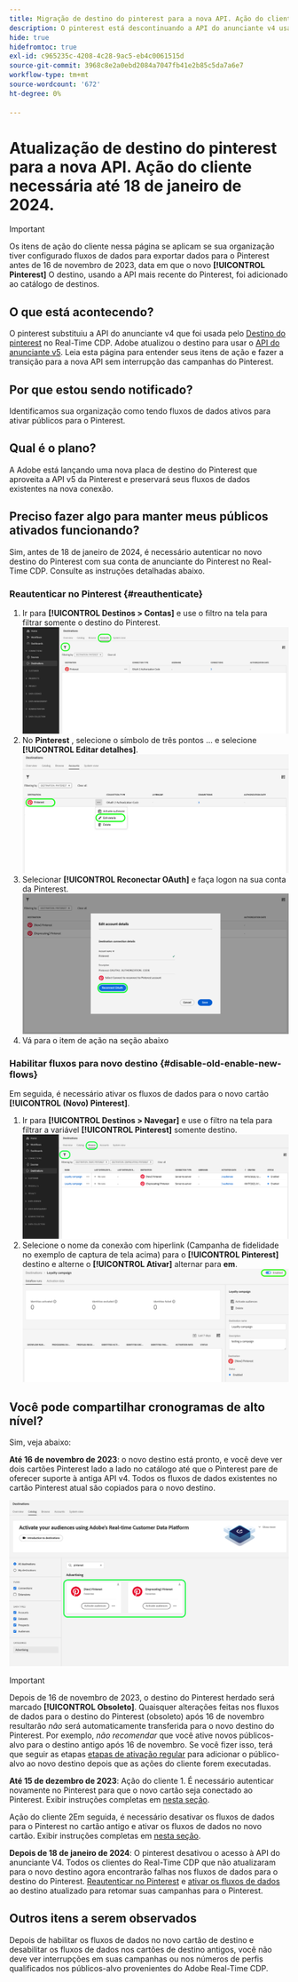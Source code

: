 ```yaml
---
title: Migração de destino do pinterest para a nova API. Ação do cliente necessária.
description: O pinterest está descontinuando a API do anunciante v4 usada atualmente pelo destino do Pinterest no Real-Time CDP. Entenda seus itens de ação para fazer a transição perfeita para a nova API sem interromper as campanhas do Pinterest.
hide: true
hidefromtoc: true
exl-id: c965235c-4208-4c28-9ac5-eb4c0061515d
source-git-commit: 3968c8e2a0ebd2084a7047fb41e2b85c5da7a6e7
workflow-type: tm+mt
source-wordcount: '672'
ht-degree: 0%

---
```


# Atualização de destino do pinterest para a nova API. Ação do cliente necessária até 18 de janeiro de 2024.

>[!IMPORTANT]
>
>Os itens de ação do cliente nessa página se aplicam se sua organização tiver configurado fluxos de dados para exportar dados para o Pinterest antes de 16 de novembro de 2023, data em que o novo **[!UICONTROL Pinterest]** O destino, usando a API mais recente do Pinterest, foi adicionado ao catálogo de destinos.

## O que está acontecendo?

O pinterest substituiu a API do anunciante v4 que foi usada pelo [Destino do pinterest](/help/destinations/catalog/advertising/pinterest.md) no Real-Time CDP. Adobe atualizou o destino para usar o [API do anunciante v5](https://developers.pinterest.com/docs/getting-started/migration/). Leia esta página para entender seus itens de ação e fazer a transição para a nova API sem interrupção das campanhas do Pinterest.

## Por que estou sendo notificado?

Identificamos sua organização como tendo fluxos de dados ativos para ativar públicos para o Pinterest.

## Qual é o plano?

A Adobe está lançando uma nova placa de destino do Pinterest que aproveita a API v5 da Pinterest e preservará seus fluxos de dados existentes na nova conexão.

## Preciso fazer algo para manter meus públicos ativados funcionando?

Sim, antes de 18 de janeiro de 2024, é necessário autenticar no novo destino do Pinterest com sua conta de anunciante do Pinterest no Real-Time CDP. Consulte as instruções detalhadas abaixo.

### Reautenticar no Pinterest {#reauthenticate}

1. Ir para **[!UICONTROL Destinos > Contas]** e use o filtro na tela para filtrar somente o destino do Pinterest.
   ![Filtrar somente contas do Pinterest](/help/destinations/assets/catalog/advertising/pinterest-migration/filter-pinterest-acconts-only.png)
2. No **Pinterest** , selecione o símbolo de três pontos ... e selecione **[!UICONTROL Editar detalhes]**.
   ![Selecione Editar detalhes](/help/destinations/assets/catalog/advertising/pinterest-migration/edit-details-pinterest.png)
3. Selecionar **[!UICONTROL Reconectar OAuth]** e faça logon na sua conta da Pinterest.
   ![Selecione Reconectar OAuth](/help/destinations/assets/catalog/advertising/pinterest-migration/reconnect-oauth-pinterest.png)
4. Vá para o item de ação na seção abaixo

### Habilitar fluxos para novo destino {#disable-old-enable-new-flows}

Em seguida, é necessário ativar os fluxos de dados para o novo cartão **[!UICONTROL (Novo) Pinterest]**.

1. Ir para **[!UICONTROL Destinos > Navegar]** e use o filtro na tela para filtrar a variável **[!UICONTROL Pinterest]** somente destino.
   ![Filtrar fluxos de dados do Pinterest somente na guia Procurar](/help/destinations/assets/catalog/advertising/pinterest-migration/filter-pinterest-browse.png)
2. Selecione o nome da conexão com hiperlink (Campanha de fidelidade no exemplo de captura de tela acima) para o **[!UICONTROL Pinterest]** destino e alterne o **[!UICONTROL Ativar]** alternar para **em**.
   ![Ativar para novas conexões e desativar para conexões antigas](/help/destinations/assets/catalog/advertising/pinterest-migration/enable-disable-toggle-new-destination.png)

<!--

While no disruption to your campaigns is expected, remember to check in the Pinterest UI that everything works as expected.

-->

## Você pode compartilhar cronogramas de alto nível?

Sim, veja abaixo:

**Até 16 de novembro de 2023**: o novo destino está pronto, e você deve ver dois cartões Pinterest lado a lado no catálogo até que o Pinterest pare de oferecer suporte à antiga API v4. Todos os fluxos de dados existentes no cartão Pinterest atual são copiados para o novo destino.

![Destino antigo e novo do Pinterest lado a lado](/help/destinations/assets/catalog/advertising/pinterest-migration/pinterest-two-cards-side-by-side.png)

>[!IMPORTANT]
>
>Depois de 16 de novembro de 2023, o destino do Pinterest herdado será marcado **[!UICONTROL Obsoleto]**. <span class="preview">Quaisquer alterações feitas nos fluxos de dados para o destino do Pinterest (obsoleto) após 16 de novembro resultarão *não* será automaticamente transferida para o novo destino do Pinterest. </span>
>Por exemplo, *não recomendar* que você ative novos públicos-alvo para o destino antigo após 16 de novembro. Se você fizer isso, terá que seguir as etapas [etapas de ativação regular](/help/destinations/ui/activate-segment-streaming-destinations.md) para adicionar o público-alvo ao novo destino depois que as ações do cliente forem executadas.

**Até 15 de dezembro de 2023**: <span class="preview">Ação do cliente 1</span>. É necessário autenticar novamente no Pinterest para que o novo cartão seja conectado ao Pinterest. Exibir instruções completas em [nesta seção](#reauthenticate).

<span class="preview">Ação do cliente 2</span>Em seguida, é necessário desativar os fluxos de dados para o Pinterest no cartão antigo e ativar os fluxos de dados no novo cartão. Exibir instruções completas em [nesta seção](#disable-old-enable-new-flows).

<!--

>[!IMPORTANT]
>
>After December 15th, 2023, Adobe does not guarantee the integrity of dataflows to the old **[!UICONTROL (Deprecating) Pinterest]** destination.

-->

**Depois de 18 de janeiro de 2024**: <span class="preview">O pinterest desativou o acesso à API do anunciante V4. Todos os clientes do Real-Time CDP que não atualizaram para o novo destino agora encontrarão falhas nos fluxos de dados para o destino do Pinterest. [Reautenticar no Pinterest](#reauthenticate) e [ativar os fluxos de dados](#disable-old-enable-new-flows) ao destino atualizado para retomar suas campanhas para o Pinterest</span>.

## Outros itens a serem observados

Depois de habilitar os fluxos de dados no novo cartão de destino e desabilitar os fluxos de dados nos cartões de destino antigos, você não deve ver interrupções em suas campanhas ou nos números de perfis qualificados nos públicos-alvo provenientes do Adobe Real-Time CDP.
